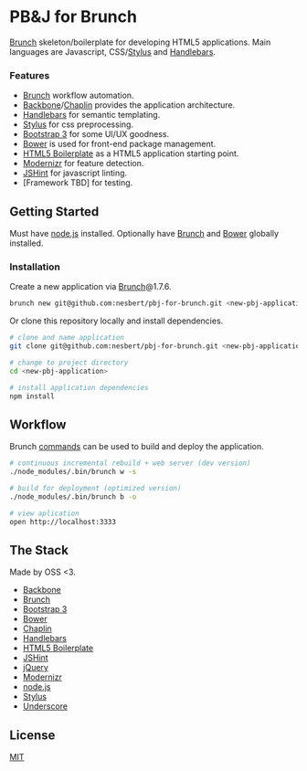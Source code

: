 PB&J for Brunch
==============

[Brunch](http://brunch.io) skeleton/boilerplate for developing HTML5 applications. Main languages are Javascript, CSS/[Stylus](http://learnboost.github.io/stylus/) and [Handlebars](http://handlebarsjs.com).

### Features

- [Brunch](http://brunch.io) workflow automation.
- [Backbone](http://backbonejs.org)/[Chaplin](http://chaplinjs.org) provides the application architecture.
- [Handlebars](http://handlebarsjs.com) for semantic templating.
- [Stylus](http://learnboost.github.io/stylus/) for css preprocessing.
- [Bootstrap 3](http://getbootstrap.com/) for some UI/UX goodness.
- [Bower](http://bower.io) is used for front-end package management.
- [HTML5 Boilerplate](http://html5boilerplate.com) as a HTML5 application starting point.
- [Modernizr](http://modernizr.com) for feature detection.
- [JSHint](http://www.jshint.com) for javascript linting.
- [Framework TBD] for testing.

## Getting Started

Must have [node.js](http://nodejs.org) installed. Optionally have [Brunch](http://brunch.io) and [Bower](http://bower.io) globally installed.

### Installation

Create a new application via [Brunch](http://brunch.io)@1.7.6.

```bash
brunch new git@github.com:nesbert/pbj-for-brunch.git <new-pbj-application>
```

Or clone this repository locally and install dependencies.

```bash
# clone and name application
git clone git@github.com:nesbert/pbj-for-brunch.git <new-pbj-application>

# change to project directory
cd <new-pbj-application>

# install application dependencies
npm install
```

## Workflow

Brunch [commands](https://github.com/brunch/brunch/blob/master/docs/commands.md) can be used to build and deploy the application.

```bash
# continuous incremental rebuild + web server (dev version)
./node_modules/.bin/brunch w -s

# build for deployment (optimized version)
./node_modules/.bin/brunch b -o

# view aplication
open http://localhost:3333
```

## The Stack

Made by OSS <3.

- [Backbone](http://backbonejs.org)
- [Brunch](http://brunch.io)
- [Bootstrap 3](http://getbootstrap.com/)
- [Bower](http://bower.io)
- [Chaplin](http://chaplinjs.org)
- [Handlebars](http://handlebarsjs.com)
- [HTML5 Boilerplate](http://html5boilerplate.com)
- [JSHint](http://www.jshint.com)
- [jQuery](http://jquery.com)
- [Modernizr](http://modernizr.com)
- [node.js](http://nodejs.org)
- [Stylus](http://learnboost.github.io/stylus/)
- [Underscore](http://underscorejs.org)

## License

[MIT](http://opensource.org/licenses/MIT)
